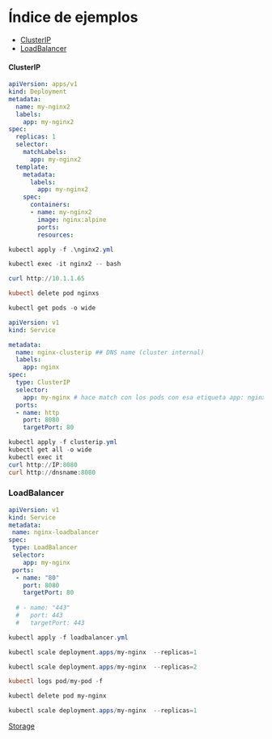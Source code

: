 # Índice de ejemplos

 - [ClusterIP](#clusterip)
 - [LoadBalancer](#loadbalancer)

#### ClusterIP

``` yaml
apiVersion: apps/v1
kind: Deployment
metadata:
  name: my-nginx2
  labels:
    app: my-nginx2
spec:
  replicas: 1
  selector:
    matchLabels:
      app: my-nginx2
  template:
    metadata:
      labels:
        app: my-nginx2
    spec:
      containers:
      - name: my-nginx2
        image: nginx:alpine
        ports:
        resources:
```

``` powershell
kubectl apply -f .\nginx2.yml
```

``` powershell
kubectl exec -it nginx2 -- bash

curl http://10.1.1.65

kubectl delete pod nginxs

kubectl get pods -o wide
```

``` yml
apiVersion: v1
kind: Service

metadata:
  name: nginx-clusterip ## DNS name (cluster internal)
  labels:
    app: nginx
spec:
  type: ClusterIP
  selector:
    app: my-nginx # hace match con los pods con esa etiqueta app: nginx
  ports:
  - name: http
    port: 8080
    targetPort: 80
```

``` powershell
kubectl apply -f clusterip.yml
kubectl get all -o wide
kubectl exec it
curl http://IP:8080
curl http://dnsname:8080
```
### LoadBalancer

``` yml
apiVersion: v1
kind: Service
metadata:
 name: nginx-loadbalancer
spec:
 type: LoadBalancer
 selector:
    app: my-nginx
 ports:
  - name: "80"
    port: 8080
    targetPort: 80
    
  # - name: "443"
  #   port: 443
  #   targetPort: 443
```
``` powershell
kubectl apply -f loadbalancer.yml
```

``` powershell
kubectl scale deployment.apps/my-nginx  --replicas=1
```

``` powershell
kubectl scale deployment.apps/my-nginx  --replicas=2

kubectl logs pod/my-pod -f

kubectl delete pod my-nginx

kubectl scale deployment.apps/my-nginx  --replicas=1
```

[Storage](k8s.storage.md)